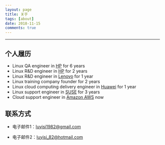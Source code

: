 ```yaml
---
layout: page
title: 关于
tags: [about]
date: 2018-11-15
comments: true
---
```



----------
## 个人履历
- Linux QA engineer in [HP][1] for 6 years
- Linux R&D engineer in [HP][2] for 2 years
- Linux R&D engineer in [Lenovo][3] for 1 year
- Linux training company founder for 2 years
- Linux cloud computing delivery engineer in [Huawei][4] for 1 year
- Linux support engineer in [SUSE][5] for 3 years
- Cloud support engineer in [Amazon AWS][6] now

## 联系方式
- 电子邮件1：[luyisi1982@gmail.com][7]
- 电子邮件2：[luyisi_82@hotmail.com][8]


  [1]: https://www.hpe.com/
  [2]: https://www.hpe.com/
  [3]: https://www.lenovo.com/
  [4]: https://www.huawei.com/
  [5]: https://www.suse.com/
  [6]: https://aws.amazon.com/
  [7]: mailto:luyisi1982@gmail.com
  [8]: mailto:luyisi_82@hotmail.com